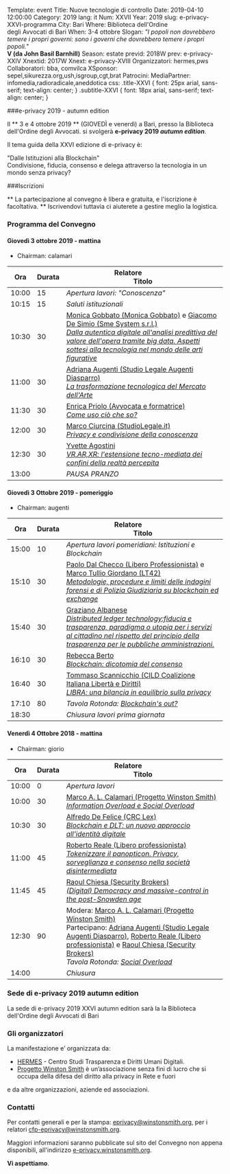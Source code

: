 Template: event
Title: Nuove tecnologie di controllo
Date: 2019-04-10 12:00:00
Category: 2019
lang: it
Num: XXVII
Year: 2019
slug: e-privacy-XXVI-programma
City: Bari
Where: Biblioteca dell'Ordine<br/>degli Avvocati di Bari
When: 3-4 ottobre
Slogan: <i>"I popoli non dovrebbero temere i propri governi: sono i governi che dovrebbero temere i propri popoli."</i><br/><b>V (da John Basil Barnhill)</b>
Season: estate
previd: 2018W
prev: e-privacy-XXIV
Xnextid: 2017W
Xnext: e-privacy-XVIII
Organizzatori: hermes,pws
Collaboratori: bba, comvilca
XSponsor: sepel,sikurezza.org,ush,isgroup,cgt,brat
Patrocini: 
MediaPartner: infomedia,radioradicale,aneddotica
css: .title-XXVI { font: 25px arial, sans-serif; text-align: center; }   .subtitle-XXVI { font: 18px arial, sans-serif; text-align: center; }

###e-privacy 2019 - autumn edition

Il ** 3 e 4 ottobre 2019 ** (GIOVEDÌ e venerdì) a Bari, presso la
Biblioteca dell'Ordine degli Avvocati.  si svolgerà **e-privacy 2019
_autumn edition_**.

Il tema guida della XXVI edizione di e-privacy è:

<div class="title-XXVI">"Dalle Istituzioni alla Blockchain"</div>
<div class="subtitle-XXVI">Condivisione, fiducia, consenso e delega attraverso la tecnologia in un mondo senza privacy?</div>


###Iscrizioni

** La partecipazione al convegno è libera e gratuita, e l'iscrizione è facoltativa. **
Iscrivendovi tuttavia ci aiuterete a gestire meglio la logistica.

<!--
<div class="linkbutton"><a class="linkbutton"  href="http://lists.xed.it/ep2019-registration-form">Iscriviti!</a></div>
-->

<!-- **Come arrivare, come fare una donazione, FAQ per i relatori **:  vedi il box a destra piu' in basso. -->

### <a name="programma"></a>Programma del Convegno

#### <a name="vem"></a>Giovedì 3 ottobre 2019 - mattina

 * Chairman: calamari
 

**Ora** | Durata | **Relatore**&nbsp;&nbsp;&nbsp;&nbsp;&nbsp;&nbsp;&nbsp;&nbsp;&nbsp;&nbsp;&nbsp;&nbsp;&nbsp;&nbsp;&nbsp;&nbsp; <br/> **Titolo**
------- | --- | ------- 
10:00|15|<span class='talk'><em>*Apertura lavori*: "Conoscenza"</em></span>
10:15|15|<span class='talk'><em>*Saluti istituzionali*</em></span>
10:30|30|<span class='talk'><a href="/e-privacy-XXVI-relatori.html#gobbato">Monica Gobbato (Monica Gobbato)</a> e <a href="/e-privacy-XXVI-relatori.html#desimio">Giacomo De Simio (Sme System s.r.l.)</a><br/><em><a name='1m01'></a><a href="/e-privacy-XXVI-interventi.html#gobbato">Dalla autentica digitale all'analisi predittiva del valore dell'opera tramite big data. Aspetti sottesi alla tecnologia nel mondo delle arti figurative</a></em></span>
11:00|30|<span class='talk'><a href="/e-privacy-XXVI-relatori.html#augenti">Adriana Augenti (Studio Legale Augenti Diasparro)</a><br/><em><a name='1m02'></a><a href="/e-privacy-XXVI-interventi.html#augenti">La trasformazione tecnologica del Mercato dell'Arte</a></em></span>
11:30|30|<span class='talk'><a href="/e-privacy-XXVI-relatori.html#priolo">Enrica Priolo (Avvocata e formatrice)</a><br/><em><a name='1m03'></a><a href="/e-privacy-XXVI-interventi.html#priolo">Come uso ciò che so?</a></em></span>
12:00|30|<span class='talk'><a href="/e-privacy-XXVI-relatori.html#ciurcina">Marco Ciurcina (StudioLegale.it)</a><br/><em><a name='1m04'></a><a href="/e-privacy-XXVI-interventi.html#ciurcina">Privacy e condivisione della conoscenza</a></em></span>
12:30|30|<span class='talk'><a href="/e-privacy-XXVI-relatori.html#agostini">Yvette Agostini </a><br/><em><a name='1m05'></a><a href="/e-privacy-XXVI-interventi.html#agostini">VR,AR,XR: l'estensione tecno-mediata dei confini della realtà percepita</a></em></span>
13:00||<span class='talk'><em>*PAUSA PRANZO*</em></span>

#### <a name="vep"></a>Giovedì 3 Ottobre 2019 - pomeriggio

* Chairman: augenti

**Ora** | Durata | **Relatore**&nbsp;&nbsp;&nbsp;&nbsp;&nbsp;&nbsp;&nbsp;&nbsp;&nbsp;&nbsp;&nbsp;&nbsp;&nbsp;&nbsp;&nbsp;&nbsp; <br/> **Titolo**
------- | --- | ------- 
15:00|10|<span class='talk'><em>Apertura lavori pomeridiani: Istituzioni e Blockchain</em></span>
15:10|30|<span class='talk'><a href="/e-privacy-XXVI-relatori.html#dalchecco">Paolo Dal Checco (Libero Professionista)</a> e <a href="/e-privacy-XXVI-relatori.html#giordano">Marco Tullio Giordano (LT42)</a><br/><em><a name='1p01'></a><a href="/e-privacy-XXVI-interventi.html#dalchecco">Metodologie, procedure e limiti delle indagini forensi e di Polizia Giudiziaria su blockchain ed exchange</a></em></span>
15:40|30|<span class='talk'><a href="/e-privacy-XXVI-relatori.html#albanese">Graziano Albanese </a><br/><em><a name='1p02'></a><a href="/e-privacy-XXVI-interventi.html#albanese">Distributed ledger technology:fiducia e trasparenza, paradigma o utopia per i servizi al cittadino nel rispetto del principio della trasparenza per le pubbliche amministrazioni.</a></em></span>
16:10|30|<span class='talk'><a href="/e-privacy-XXVI-relatori.html#berto">Rebecca Berto </a><br/><em><a name='1p03'></a><a href="/e-privacy-XXVI-interventi.html#berto">Blockchain: dicotomia del consenso</a></em></span>
16:40|30|<span class='talk'><a href="/e-privacy-XXVI-relatori.html#scannicchio">Tommaso Scannicchio (CILD Coalizione Italiana Libertà e Diritti)</a><br/><em><a name='1p04'></a><a href="/e-privacy-XXVI-interventi.html#scannicchio">LIBRA: una bilancia in equilibrio sulla privacy</a></em></span>
17:10|80|<span class='talk'><em><a name='1p05'></a>Tavola Rotonda: <a href="/e-privacy-XXVI-interventi.html#tavola1">Blockchain's out?</a></em></span>
18:30||<span class='talk'><em>Chiusura lavori prima giornata</em></span>

#### <a name="sam"></a>Venerdì 4 Ottobre 2018 - mattina

* Chairman: giorio

 **Ora** | Durata | **Relatore**&nbsp;&nbsp;&nbsp;&nbsp;&nbsp;&nbsp;&nbsp;&nbsp;&nbsp;&nbsp;&nbsp;&nbsp;&nbsp;&nbsp;&nbsp;&nbsp; <br/> **Titolo** 
------- | --- | ------- 
10:00|0|<span class='talk'><em>*Apertura lavori*</em></span>
10:00|30|<span class='talk'><a href="/e-privacy-XXVI-relatori.html#calamari">Marco A. L. Calamari (Progetto Winston Smith)</a><br/><em><a name='2m01'></a><a href="/e-privacy-XXVI-interventi.html#calamari">Information Overload e Social Overload</a></em></span>
10:30|30|<span class='talk'><a href="/e-privacy-XXVI-relatori.html#defelice">Alfredo De Felice (CRC Lex)</a><br/><em><a name='2m02'></a><a href="/e-privacy-XXVI-interventi.html#defelice">Blockchain e DLT: un nuovo approccio all'identità digitale</a></em></span>
11:00|45|<span class='talk'><a href="/e-privacy-XXVI-relatori.html#reale">Roberto Reale (Libero professionista)</a><br/><em><a name='2m03'></a><a href="/e-privacy-XXVI-interventi.html#reale">Tokenizzare il panopticon. Privacy, sorveglianza e consenso nella società disintermediata</a></em></span>
11:45|45|<span class='talk'><a href="/e-privacy-XXVI-relatori.html#chiesa">Raoul Chiesa (Security Brokers)</a><br/><em><a name='2m04'></a><a href="/e-privacy-XXVI-interventi.html#chiesa">(Digital) Democracy and massive-control in the post-Snowden age</a></em></span>
12:30|90|<span class='talk'>Modera: <a href="/e-privacy-XXVI-relatori.html#calamari">Marco A. L. Calamari (Progetto Winston Smith)</a><br/>Partecipano: <a href="/e-privacy-XXVI-relatori.html#augenti">Adriana Augenti (Studio Legale Augenti Diasparro)</a>, <a href="/e-privacy-XXVI-relatori.html#reale">Roberto Reale (Libero professionista)</a> e <a href="/e-privacy-XXVI-relatori.html#chiesa">Raoul Chiesa (Security Brokers)</a><br/><em><a name='2m05'></a>Tavola Rotonda: <a href="/e-privacy-XXVI-interventi.html#tavola2">Social Overload</a></em></span>
14:00||<span class='talk'><em>*Chiusura*</em></span>

### Sede di e-privacy 2019 autumn edition

La sede di e-privacy 2019 XXVI autumn edition sarà la la Biblioteca dell'Ordine degli Avvocati di Bari

### Gli organizzatori

La manifestazione e’ organizzata da:

 - [HERMES](http://logioshermes.org/) \- Centro Studi Trasparenza e Diritti Umani Digitali.
 - [Progetto Winston Smith](http://pws.winstonsmith.org/) è un’associazione senza fini di lucro che si occupa della difesa del diritto alla privacy in Rete e fuori

e da altre organizzazioni, aziende ed associazioni.


### Contatti

Per contatti generali e per la
stampa: [eprivacy@winstonsmith.org](mailto:eprivacy@winstonsmith.org),
per i relatori
[cfp-eprivacy@winstonsmith.org](mailto:cfp-eprivacy@winstonsmith.org).

Maggiori informazioni saranno pubblicate sul sito del Convegno non appena
disponibili, all'indirizzo [e-privacy.winstonsmith.org](http://e-privacy.winstonsmith.org).

**Vi aspettiamo**.
